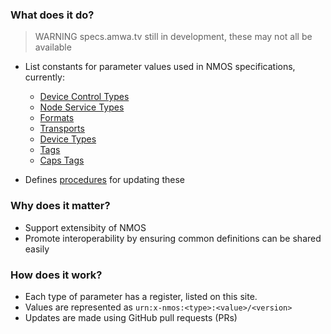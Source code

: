 ### What does it do?

> WARNING specs.amwa.tv still in development, these may not all be available

- List constants for parameter values used in NMOS specifications, currently:
  - [Device Control Types](branches/master/device-control-types/)
  - [Node Service Types](branches/master/node-service-types/)
  - [Formats](branches/master/formats/)
  - [Transports](branches/master/transports/)
  - [Device Types](branches/master/device-types/)
  - [Tags](branches/master/tags/)
  - [Caps Tags](branches/capabilities/tags/)

- Defines [procedures](branches/master/common/) for updating these

### Why does it matter?

- Support extensibity of NMOS 
- Promote interoperability by ensuring common definitions can be shared easily

### How does it work?

- Each type of parameter has a register, listed on this site.
- Values are represented as ``urn:x-nmos:<type>:<value>/<version>``
- Updates are made using GitHub pull requests (PRs)
